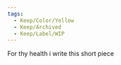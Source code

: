 ```yaml
---
tags:
  - Keep/Color/Yellow
  - Keep/Archived
  - Keep/Label/WIP
---
```


For thy health i write this short piece